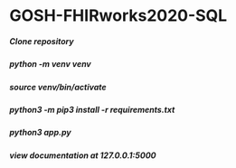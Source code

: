 # GOSH-FHIRworks2020-SQL

##### Clone repository
##### python -m venv venv
##### source venv/bin/activate
##### python3 -m pip3 install -r requirements.txt
##### python3 app.py 
##### view documentation at 127.0.0.1:5000
